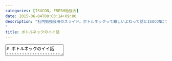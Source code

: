```yaml
---
categories: [ISUCON, FRESH勉強会]
date: 2015-06-04T00:03:14+09:00
description: "社内勉強会用のスライド。ボトルネックって難しいよねって話とISUCONについて。
"
title: ボトルネックのイイ話
---
```


<textarea data-markdown
    data-separator="\n===\n"
    data-vertical="\n---\n"
    data-notes="^Note:">
# ボトルネックのイイ話
----------------------
サイバーエージェント15新卒  
FRESH勉強会

<!-- .slide: class="center" -->
===
# About Me
---------
![κeenのアイコン](/images/icon.png) <!-- .element: style="position:absolute;right:0;z-index:-1" -->

 + κeen
 + [@blackenedgold](https://twitter.com/blackenedgold)
 + Github: [KeenS](https://github.com/KeenS)
 + 渋谷のエンジニア
 + Lisp, ML, Shell Scriptあたりを書きます
===
# ボトルネック
-------------

> ボトルネック (bottleneck) とは、システム設計上の制約の概念。英語の「瓶の首」の意。一部（主に化学分野）においては律速（りっそく、「速さ」を「律する（制御する）」要素を示すために使われる）、また『隘路（あいろ）』と言う同意語も存在する。 

===
# Webアプリの主な登場人物
------------------------

* リバースプロキシ
* アプリケーションサーバ
* データベース
===

![relation of reverse proxy, app and DB](/images/webapp.png)

<!-- .slide: class="center" -->
===
# レスポンスタイムとスループット
------------------------------

* レスポンスタイム 
  + リクエストを投げてレスポンスが返ってくるまでの時間
  + ユーザから見たメトリクス
* スループット<!-- .element: class="fragment highlight-red"-->
  + 一定時間内にシステムがどれだけのリクエストを捌けるか
  + 中の人から見たメトリクス

===
# スループット
-------------

* スループットの最大 ≒ リソースの限界
  + ネットワーク帯域
  + ディスクIO
  + メモリ使用量
  + CPU負荷
* リソースのどれか1つでも限界になったらそれ以上パフォーマンスは上がらない
===
# パフォマンスの目安
-------------------

* ネットワーク帯域: bpsで表わす。NICによるが 1Gbpsとか
* CPU: パーセンテージで表わす。100xコア数が最大マシンに依る。
* メモリ: Bで表わす。ピンキリだが1GB ~ 128GBくらい？
* ディスクIO: Bpsで表わす。HDDなら 100Bpsとか。SSDなら10倍くらい。

テキトーに調べたので間違ってるかも
===
# 誰が何を
---------

* リバースプロキシ: ネットワーク、メモリ、CPUなど
* アプリケーションサーバl: CPU、メモリなど
* データベース: CPU、ディスクIOなど

===
<span style="font-size: 200%">「CPUは100%に行ってないのにアプリケーションが遅いんだよ」</span>

<!-- .slide: class="center" -->
===
# 誤り
------

* ボトルネックはCPUとは限らない
* 他のメトリクスも一緒に見るべき

===
# 推測するな。計測せよ
---------------------

* 実際に測ってみないとどこがボトルネックか分からない
* 何をしてどれくらいパフォーマンスが上がったのかも分からない
  + コストパフォーマンスも重要
===

<span style="font-size: 200%">「パフォーマンスが悪いからCPUをグレードアップしよう」</span>

<!-- .slide: class="center" -->
===
# 誤り
------

* ボトルネックはCPUとは限らない
* 例えばネットワーク帯域が詰まっているのにCPUを改善しても意味がない
* 帯域が詰まってるならデータを減らす、NIC（マシン）を増やすなどをする

===
<span style="font-size: 200%">「多分アプリケーションを高速化したよ」</span>

<!-- .slide: class="center" -->
===
# 誤り
------

* 計測せずに高速化しても意味がない
  + テストの無いリファクタリングがただの破壊なのと同じ
* 高速化した気になって実際はコードが汚なくなっただけの可能性もある
===
# ボトルネックは変わりうる
------------------------

* 一箇所をずっと改善してても意味がない
* ある程度改善したら次のリソースの限界がきてるかもしれない
===
<span style="font-size: 200%">「アプリケーションを10倍高速化したのにあんまり速くなってない」</span>

<!-- .slide: class="center" -->
===
# 誤り
------

* 10倍くらい極端に高速化すると次のリソースがボトルネックになる
* ディスクやネットワークの改善を考えるべき
===
# リソースの食い合い
-------------------

* 1マシンで完結している場合、リソースの食い合いが発生しうる
  + リバースプロキシとアプリケーションがCPUを食い合うとか
* この時、どのようにして解決するのが適切か？
===
# 例題
------

* アプリが80%くらいの負荷
* Rプロキシが20%くらいの負荷

===
# 例題
------

1. アプリが多くCPUを喰ってるからアプリを高速化すべき
2. アプリが多くCPUを必要としてるからRプロキシはアプリにCPUを譲るべき
===
# 例題
------

1. アプリが多くCPUを喰ってるからアプリを高速化すべき
2. <span style="color: #aaa;">アプリが多くCPUを必要としてるからRプロキシはアプリにCPUを譲るべき</span>
===
# アムダールの法則
-----------------

* [アムダールの法則 - Wikipedia](http://ja.wikipedia.org/wiki/%E3%82%A2%E3%83%A0%E3%83%80%E3%83%BC%E3%83%AB%E3%81%AE%E6%B3%95%E5%89%87)
* ざっくり言うと比率の小さな部分を高速化しても全体の高速化は高が知れてる
===
<span style="font-size: 200%">「ORマッパ使うと遅そうだから生のSQL使おう」</span>

<!-- .slide: class="center" -->
===
# 誤り
------

* ORマッピングにかかるコストは微小
* 他にもっと効率的に改善出来る部分に手をつけるべき
===
# リソースの配分
---------------

* 逆に、与えられたリソースからどれをどこに割り当てるかの問題もある
* 理論的には負荷の高い部分に多くリソースを割り当てれば良い。
* しかしアプリケーションの構成を先に決めないといけないので事前に計測は出来ない
  + 知識と経験と勘
===
# 例題
------

* 画像配信アプリケーション
* VPS5台 
  + ネット1Mbps/メモリ1G/CPU4コア/HDD
* Rプロキシ、アプリ、DBにそれぞれ何台割り当てる？
  + 1つのマシンに複数機能を持たせても良い。
===
# チューニングは難しい
---------------------

* 様々な部分の知識が必要
* システム全体を見渡した設計力も大事
* 細かなチューニングテクニックも一杯
  + 今回話してないが、キャッシュ戦略とかも
  + Cache-Control
* 知識がないと計測しても数値の意味が分からない
===
<span style="font-size: 200%">「やった。5%高速化した」</span>

<!-- .slide: class="center" -->
===
# 誤り
------

* パフォーマンスは計測の度にゆらぎがある
* 5%くらいなら普通に測定誤差の範囲内
* 逆に、5%くらいの改善をしても意味がない
===
# チューニングは楽しい
---------------------

* パズルゲームみたいな部分もある
* チューニング次第でスループット何十倍とかいく
* 難しい分一気にパフォーマンスが上がると喜びも一入
===
# ISUCON

<!-- .slide: class="center" -->
===
# ISUCON
--------

* [ISUCON公式Blog](http://isucon.net/)
* Webアプリケーションチューニングコンテスト
* 優勝賞金100万円
* 何でもアリ。どこをいじってもいい。
* 要はさっきの知識をフルで活用出来る

===
# ISUCON
--------

* 何でもアリは実は珍しい。
  + 他はデータベースのみ、とかアプリは触っちゃだめ、とか雁字搦め
* 前回は185組（1チーム2~3人）の大きな大会
  + 予選で27チームに絞られる
* 界隈の有名人が揃う天下一武闘会の様相
* 楽しい

===
# 良質な問題
-----------

* 過去問は教育的な問題が多数。
* 過去問は全て公開。
* 腕試しに丁度良い。
===
# 今年のISUCON
--------------

* 予選 9/26,27
* 本戦 10/31
* 2~3人のチーム
* Google Cloud Platform
* 出題は[@tagomoris](https://twitter.com/tagomoris)さんと[@kamipo](https://twitter.com/kamipo)さん

===
<span style="font-size: 300%">Let's ISUCON</span>

<!-- .slide: class="center" -->
===
# 参考
------
* [ISUCONで学ぶ Webアプケーションのパフォーマンス向上のコツ 実践編 完全版](http://www.slideshare.net/kazeburo/isucon-summerclass2014action2final)
* [ISUCONの話(夏期講習2014)](http://www.slideshare.net/tagomoris/isucon2014)
* [kamipoさんはすごい人](https://twitter.com/search?q=kamipo%E3%81%95%E3%82%93%E3%81%AF%E3%81%99%E3%81%94%E3%81%84%E4%BA%BA&src=typd&vertical=default&f=tweets)

</textarea>
